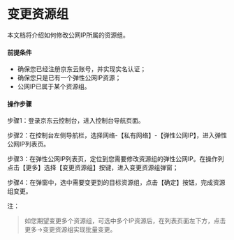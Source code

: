 # 变更资源组
本文档将介绍如何修改公网IP所属的资源组。

#### 前提条件

- 确保您已经注册京东云账号，并实现实名认证；
- 确保您只是已有一个弹性公网IP资源；
- 公网IP已属于某个资源组。

#### 操作步骤

步骤1：登录京东云控制台，进入控制台导航页面。

步骤2：在控制台左侧导航栏，选择网络-【私有网络】-【弹性公网IP】，进入弹性公网IP列表页。

步骤3：在弹性公网IP列表页，定位到您需要修改资源组的弹性公网IP。在操作列点击【更多】选择【变更资源组】按键，进入变更资源组弹窗；

步骤4：在弹窗中，选中需要变更到的目标资源组，点击【确定】按钮，完成资源组变更。

注：
> 如您期望变更多个资源组，可选中多个IP资源后，在列表页面左下方，点击更多->变更资源组实现批量变更。
